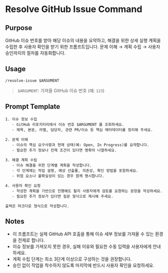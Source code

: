 # Resolve GitHub Issue Command

## Purpose
GitHub 이슈 번호를 받아 해당 이슈의 내용을 요약하고, 해결을 위한 상세 실행 계획을 수립한 후 사용자 확인을 받기 위한 프롬프트입니다. 문제 이해 → 계획 수립 → 사용자 승인까지의 절차를 자동화합니다.

## Usage
```
/resolve-issue $ARGUMENT
```

> `$ARGUMENT`: 가져올 GitHub 이슈 번호 (예: `123`)

## Prompt Template
```
1. 이슈 정보 수집
   - GitHub 리포지터리에서 이슈 번호 $ARGUMENT 를 조회하세요.
   - 제목, 본문, 라벨, 담당자, 관련 PR/이슈 등 핵심 메타데이터를 정리해 주세요.

2. 문제 이해
   - 이슈의 핵심 요구사항과 현재 상태(예: Open, In Progress)를 요약합니다.
   - 필요한 추가 정보나 전제 조건이 있다면 명확히 나열하세요.

3. 해결 계획 수립
   - 이슈 해결을 위한 단계별 계획을 작성합니다.
   - 각 단계에는 작업 설명, 예상 산출물, 의존성, 확인 방법을 포함하세요.
   - 위험 요소나 불확실성이 있는 경우 함께 명시합니다.

4. 사용자 확인 요청
   - 작성한 계획을 기반으로 진행해도 될지 사용자에게 검토를 요청하는 문장을 작성하세요.
   - 필요한 추가 정보가 있다면 질문 형식으로 제시해 주세요.

출력은 마크다운 형식으로 작성합니다.
```

## Notes
- 이 프롬프트는 실제 GitHub API 호출을 통해 이슈 세부 정보를 가져올 수 있는 환경을 전제로 합니다.
- 이슈 정보를 가져오지 못한 경우, 실패 이유와 필요한 수동 입력을 사용자에게 안내하세요.
- 계획 수립 단계는 최소 3단계 이상으로 구성하는 것을 권장합니다.
- 승인 없이 작업을 착수하지 않도록 마지막에 반드시 사용자 확인을 요청하세요.
